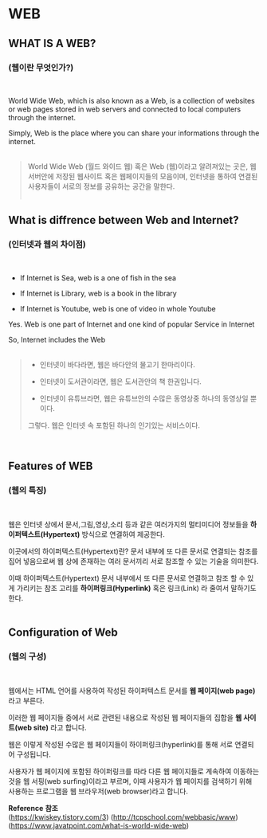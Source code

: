 # WEB

## WHAT IS A WEB? 
### (웹이란 무엇인가?)
<br/>

  World Wide Web, which is also known as a Web, is a collection of websites or web pages stored in web servers and connected to local computers through the internet.

 Simply, Web is the place where you can share your informations through the internet.<br></br>

> World Wide Web (월드 와이드 웹) 혹은 Web (웹)이라고 알려져있는 곳은, 웹서버안에 저장된 웹사이트 혹은 웹페이지들의 모음이며, 인터넷을 통하여 연결된 사용자들이 서로의 정보를 공유하는 공간을 말한다.<br/><br/>

## What is diffrence between Web and Internet? 
### (인터넷과 웹의 차이점)
<br/>


* If Internet is Sea, web is a one of fish in the sea

* If Internet is Library, web is a book in the library

* If Internet is Youtube, web is one of video in whole Youtube

Yes. Web is one part of Internet and one kind of popular Service in Internet

So, Internet includes the Web <br></br>

> * 인터넷이 바다라면, 웹은 바다안의 물고기 한마리이다.
> 
> * 인터넷이 도서관이라면, 웹은 도서관안의 책 한권입니다.
>
> * 인터넷이 유튜브라면, 웹은 유튜브안의 수많은 동영상중 하나의 동영상일 뿐이다.
> >
> 그렇다. 웹은 인터넷 속 포함된 하나의 인기있는 서비스이다.

<br/>

## Features of WEB
### (웹의 특징)
<br/>


웹은 인터넷 상에서 문서,그림,영상,소리 등과 같은 여러가지의 멀티미디어 정보들을 **하이퍼텍스트(Hypertext)** 방식으로 연결하여 제공한다.

이곳에서의 하이퍼텍스트(Hypertext)란? 문서 내부에 또 다른 문서로 연결되는 참조를 집어 넣음으로써 웹 상에 존재하는 여러 문서끼리 서로 참조할 수 있는 기술을 의미한다.

이때 하이퍼텍스트(Hypertext) 문서 내부에서 또 다른 문서로 연결하고 참조 할 수 있게 가리키는 참조 고리를 **하이퍼링크(Hyperlink)** 혹은 링크(Link) 라 줄여서 말하기도 한다.
<br/>
<br/>

## Configuration of Web
### (웹의 구성)
<br/>

웹에서는 HTML 언어를 사용하여 작성된 하이퍼텍스트 문서를 **웹 페이지(web page)** 라고 부른다.

이러한 웹 페이지들 중에서 서로 관련된 내용으로 작성된 웹 페이지들의 집합을 **웹 사이트(web site)** 라고 합니다.

웹은 이렇게 작성된 수많은 웹 페이지들이 하이퍼링크(hyperlink)를 통해 서로 연결되어 구성됩니다.

사용자가 웹 페이지에 포함된 하이퍼링크를 따라 다른 웹 페이지들로 계속하여 이동하는 것을 웹 서핑(web surfing)이라고 부르며, 이때 사용자가 웹 페이지를  검색하기 위해 사용하는 프로그램을 웹 브라우저(web browser)라고 합니다.


**Reference**
**참조**<br/>
(https://kwiskey.tistory.com/3)
(http://tcpschool.com/webbasic/www)
(https://www.javatpoint.com/what-is-world-wide-web)